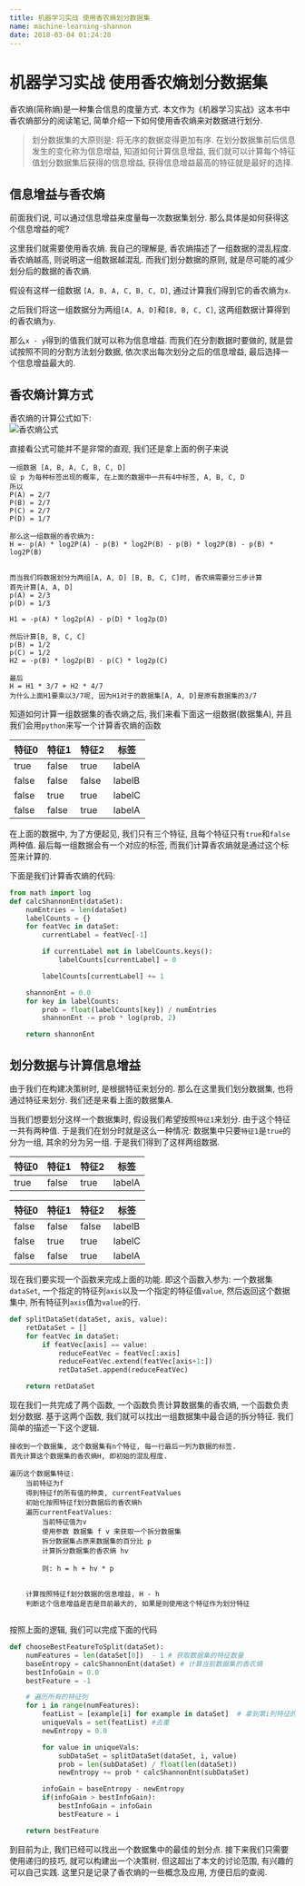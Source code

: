 ```yaml
---
title: 机器学习实战 使用香农熵划分数据集
name: machine-learning-shannon
date: 2018-03-04 01:24:28
---
```


# 机器学习实战 使用香农熵划分数据集

香农熵(简称熵)是一种集合信息的度量方式. 本文作为《机器学习实战》这本书中香农熵部分的阅读笔记, 简单介绍一下如何使用香农熵来对数据进行划分.

<!-- more -->

> 划分数据集的大原则是: 将无序的数据变得更加有序. 在划分数据集前后信息发生的变化称为信息增益, 知道如何计算信息增益, 我们就可以计算每个特征值划分数据集后获得的信息增益, 获得信息增益最高的特征就是最好的选择.


## 信息增益与香农熵
前面我们说, 可以通过信息增益来度量每一次数据集划分. 那么具体是如何获得这个信息增益的呢?  

这里我们就需要使用香农熵. 我自己的理解是, 香农熵描述了一组数据的混乱程度. 香农熵越高, 则说明这一组数据越混乱. 而我们划分数据的原则, 就是尽可能的减少划分后的数据的香农熵.  

假设有这样一组数据 `[A, B, A, C, B, C, D]`, 通过计算我们得到它的香农熵为`x`.  

之后我们将这一组数据分为两组`[A, A, D]`和`[B, B, C, C]`, 这两组数据计算得到的香农熵为`y`.  

那么`x - y`得到的值我们就可以称为信息增益. 而我们在分割数据时要做的, 就是尝试按照不同的分割方法划分数据, 依次求出每次划分之后的信息增益, 最后选择一个信息增益最大的.

## 香农熵计算方式
香农熵的计算公式如下:  
![香农熵公式][1]  

直接看公式可能并不是非常的直观, 我们还是拿上面的例子来说
```
一组数据 [A, B, A, C, B, C, D]
设 p 为每种标签出现的概率, 在上面的数据中一共有4中标签, A, B, C, D
所以
P(A) = 2/7
P(B) = 2/7
P(C) = 2/7
P(D) = 1/7

那么这一组数据的香农熵为:
H =- p(A) * log2P(A) - p(B) * log2P(B) - p(B) * log2P(B) - p(B) * log2P(B)


而当我们将数据划分为两组[A, A, D] [B, B, C, C]时, 香农熵需要分三步计算
首先计算[A, A, D]
p(A) = 2/3
p(D) = 1/3

H1 = -p(A) * log2p(A) - p(D) * log2p(D)

然后计算[B, B, C, C]
p(B) = 1/2
p(C) = 1/2
H2 = -p(B) * log2p(B) - p(C) * log2p(C)

最后
H = H1 * 3/7 + H2 * 4/7
为什么上面H1要乘以3/7呢, 因为H1对于的数据集[A, A, D]是原有数据集的3/7
```

知道如何计算一组数据集的香农熵之后, 我们来看下面这一组数据(数据集A), 并且我们会用`python`来写一个计算香农熵的函数  

| 特征0 | 特征1 | 特征2 | 标签   |
|-------|-------|-------|--------|
| true  | false | true  | labelA |
| false | false | false | labelB |
| false | true  | true  | labelC |
| false | false | true  | labelA |


在上面的数据中, 为了方便起见, 我们只有三个特征, 且每个特征只有`true`和`false`两种值. 最后每一组数据会有一个对应的标签, 而我们计算香农熵就是通过这个标签来计算的.  

下面是我们计算香农熵的代码:
```python
from math import log
def calcShannonEnt(dataSet):
	numEntries = len(dataSet)
	labelCounts = {}
	for featVec in dataSet:
		currentLabel = featVec[-1]

		if currentLabel not in labelCounts.keys():
			labelCounts[currentLabel] = 0

		labelCounts[currentLabel] += 1

	shannonEnt = 0.0
	for key in labelCounts:
		prob = float(labelCounts[key]) / numEntries
		shannonEnt -= prob * log(prob, 2)

	return shannonEnt
```






[1]: /images/香农熵公式.png "香农熵公式"

## 划分数据与计算信息增益
由于我们在构建决策树时, 是根据特征来划分的. 那么在这里我们划分数据集, 也将通过特征来划分. 我们还是来看上面的数据集A.  

当我们想要划分这样一个数据集时, 假设我们希望按照`特征1`来划分. 由于这个特征一共有两种值. 于是我们在划分时就是这么一种情况: 数据集中只要`特征1`是`true`的分为一组, 其余的分为另一组. 于是我们得到了这样两组数据.  


| 特征0 | 特征1 | 特征2 | 标签   |
|-------|-------|-------|--------|
| true  | false | true  | labelA |


| 特征0 | 特征1 | 特征2 | 标签   |
|-------|-------|-------|--------|
| false | false | false | labelB |
| false | true  | true  | labelC |
| false | false | true  | labelA |

现在我们要实现一个函数来完成上面的功能. 即这个函数入参为: 一个数据集`dataSet`, 一个指定的特征列`axis`以及一个指定的特征值`value`, 然后返回这个数据集中, 所有特征列`axis`值为`value`的行.

```python
def splitDataSet(dataSet, axis, value):
	retDataSet = []
	for featVec in dataSet:
		if featVec[axis] == value:
			reduceFeatVec = featVec[:axis]
			reduceFeatVec.extend(featVec[axis+1:])
			retDataSet.append(reduceFeatVec)

	return retDataSet
```

现在我们一共完成了两个函数, 一个函数负责计算数据集的香农熵, 一个函数负责划分数据. 基于这两个函数, 我们就可以找出一组数据集中最合适的拆分特征. 我们简单的描述一下这个逻辑.

```
接收到一个数据集, 这个数据集有n个特征, 每一行最后一列为数据的标签.
首先计算这个数据集的香农熵H, 即初始的混乱程度.

遍历这个数据集特征:
	当前特征为f
	得到特征f的所有值的种类, currentFeatValues
	初始化按照特征f划分数据后的香农熵h
	遍历currentFeatValues:
		当前特征值为v
		使用参数 数据集 f v 来获取一个拆分数据集
		拆分数据集占原来数据集的百分比 p
		计算拆分数据集的香农熵 hv
		
		则: h = h + hv * p
		
	
	计算按照特征f划分数据的信息增益, H - h
	判断这个信息增益是否是目前最大的, 如果是则使用这个特征作为划分特征
		
```

按照上面的逻辑, 我们可以完成下面的代码

```python
def chooseBestFeatureToSplit(dataSet):
	numFeatures = len(dataSet[0])  - 1 # 获取数据集的特征数量
	baseEntropy = calcShannonEnt(dataSet) # 计算当前数据集的香农熵
	bestInfoGain = 0.0
	bestFeature = -1

	# 遍历所有的特征列
	for i in range(numFeatures):
		featList = [example[i] for example in dataSet]  # 拿到第i列特征的所有值
		uniqueVals = set(featList) #去重
		newEntropy = 0.0

		for value in uniqueVals:
			subDataSet = splitDataSet(dataSet, i, value)
			prob = len(subDataSet) / float(len(dataSet))
			newEntropy += prob * calcShannonEnt(subDataSet)

		infoGain = baseEntropy - newEntropy
		if(infoGain > bestInfoGain):
			bestInfoGain = infoGain
			bestFeature = i

	return bestFeature

```

到目前为止, 我们已经可以找出一个数据集中的最佳的划分点. 接下来我们只需要使用递归的技巧, 就可以构建出一个决策树. 但这超出了本文的讨论范围, 有兴趣的可以自己实践. 这里只是记录了香农熵的一些概念及应用, 方便日后的查阅.
